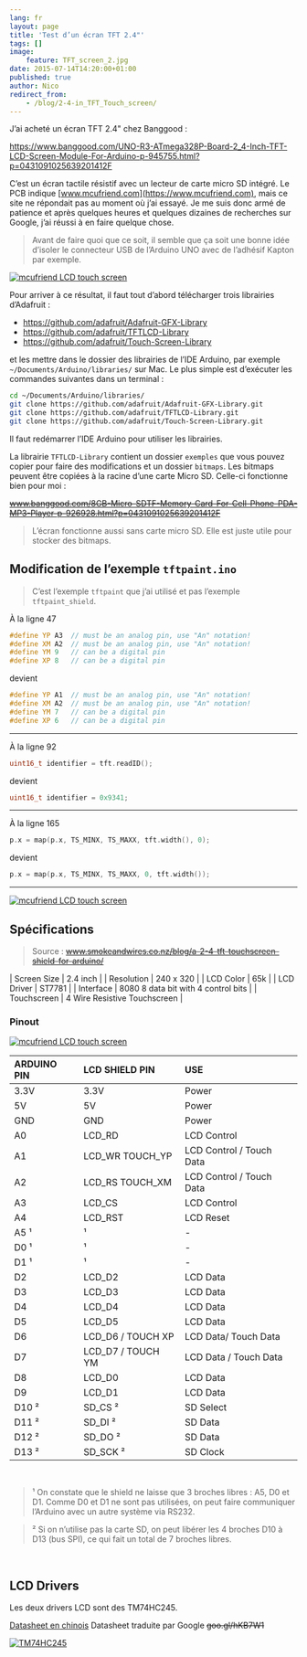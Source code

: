 ```yaml
---
lang: fr
layout: page
title: 'Test d’un écran TFT 2.4"'
tags: []
image:
    feature: TFT_screen_2.jpg
date: 2015-07-14T14:20:00+01:00
published: true
author: Nico
redirect_from:
    - /blog/2-4-in_TFT_Touch_screen/
---
```


J’ai acheté un écran TFT 2.4" chez Banggood :

<https://www.banggood.com/UNO-R3-ATmega328P-Board-2_4-Inch-TFT-LCD-Screen-Module-For-Arduino-p-945755.html?p=0431091025639201412F>

C’est un écran tactile résistif avec un lecteur de carte micro SD intégré. Le PCB indique [www.mcufriend.com](https://www.mcufriend.com), mais ce site ne répondait pas au moment où j’ai essayé. Je me suis donc armé de patience et après quelques heures et quelques dizaines de recherches sur Google, j’ai réussi à en faire quelque chose.

> Avant de faire quoi que ce soit, il semble que ça soit une bonne idée d’isoler le connecteur USB de l’Arduino UNO avec de l’adhésif Kapton par exemple.

[![mcufriend LCD touch screen][1]][1]

Pour arriver à ce résultat, il faut tout d’abord télécharger trois librairies d’Adafruit :

-   <https://github.com/adafruit/Adafruit-GFX-Library>
-   <https://github.com/adafruit/TFTLCD-Library>
-   <https://github.com/adafruit/Touch-Screen-Library>

et les mettre dans le dossier des librairies de l’IDE Arduino, par exemple `~/Documents/Arduino/libraries/` sur Mac. Le plus simple est d’exécuter les commandes suivantes dans un terminal :

```bash
cd ~/Documents/Arduino/libraries/
git clone https://github.com/adafruit/Adafruit-GFX-Library.git
git clone https://github.com/adafruit/TFTLCD-Library.git
git clone https://github.com/adafruit/Touch-Screen-Library.git
```

Il faut redémarrer l’IDE Arduino pour utiliser les librairies.

La librairie `TFTLCD-Library` contient un dossier `exemples` que vous pouvez copier pour faire des modifications et un dossier `bitmaps`. Les bitmaps peuvent être copiées à la racine d’une carte Micro SD. Celle-ci fonctionne bien pour moi :

~~www.banggood.com/8GB-Micro-SDTF-Memory-Card-For-Cell-Phone-PDA-MP3-Player-p-926928.html?p=0431091025639201412F~~

> L’écran fonctionne aussi sans carte micro SD. Elle est juste utile pour stocker des bitmaps.

## Modification de l’exemple `tftpaint.ino`

> C’est l’exemple `tftpaint` que j’ai utilisé et pas l’exemple `tftpaint_shield`.

À la ligne 47

```c++
#define YP A3  // must be an analog pin, use "An" notation!
#define XM A2  // must be an analog pin, use "An" notation!
#define YM 9   // can be a digital pin
#define XP 8   // can be a digital pin
```

devient

```c++
#define YP A1  // must be an analog pin, use "An" notation!
#define XM A2  // must be an analog pin, use "An" notation!
#define YM 7   // can be a digital pin
#define XP 6   // can be a digital pin
```

---

À la ligne 92

```c++
uint16_t identifier = tft.readID();
```

devient

```c++
uint16_t identifier = 0x9341;
```

---

À la ligne 165

```c++
p.x = map(p.x, TS_MINX, TS_MAXX, tft.width(), 0);
```

devient

```c++
p.x = map(p.x, TS_MINX, TS_MAXX, 0, tft.width());
```

---

[![mcufriend LCD touch screen][2]][2]

## Spécifications

> Source : ~~www.smokeandwires.co.nz/blog/a-2-4-tft-touchscreen-shield-for-arduino/~~

| Screen Size | 2.4 inch |
| Resolution | 240 x 320 |
| LCD Color | 65k |
| LCD Driver | ST7781 |
| Interface | 8080 8 data bit with 4 control bits |
| Touchscreen | 4 Wire Resistive Touchscreen |

### Pinout

[![mcufriend LCD touch screen][3]][3]

| ARDUINO PIN | LCD SHIELD PIN    | USE                      |
| :---------- | :---------------- | :----------------------- |
| 3.3V        | 3.3V              | Power                    |
| 5V          | 5V                | Power                    |
| GND         | GND               | Power                    |
| A0          | LCD_RD            | LCD Control              |
| A1          | LCD_WR TOUCH_YP   | LCD Control / Touch Data |
| A2          | LCD_RS TOUCH_XM   | LCD Control / Touch Data |
| A3          | LCD_CS            | LCD Control              |
| A4          | LCD_RST           | LCD Reset                |
| A5 ¹        | ¹                 | -                        |
| D0 ¹        | ¹                 | -                        |
| D1 ¹        | ¹                 | -                        |
| D2          | LCD_D2            | LCD Data                 |
| D3          | LCD_D3            | LCD Data                 |
| D4          | LCD_D4            | LCD Data                 |
| D5          | LCD_D5            | LCD Data                 |
| D6          | LCD_D6 / TOUCH XP | LCD Data/ Touch Data     |
| D7          | LCD_D7 / TOUCH YM | LCD Data / Touch Data    |
| D8          | LCD_D0            | LCD Data                 |
| D9          | LCD_D1            | LCD Data                 |
| D10 ²       | SD_CS ²           | SD Select                |
| D11 ²       | SD_DI ²           | SD Data                  |
| D12 ²       | SD_DO ²           | SD Data                  |
| D13 ²       | SD_SCK ²          | SD Clock                 |

&nbsp;

> ¹ On constate que le shield ne laisse que 3 broches libres : A5, D0 et D1. Comme D0 et D1 ne sont pas utilisées, on peut faire communiquer l’Arduino avec un autre système via RS232.

> ² Si on n’utilise pas la carte SD, on peut libérer les 4 broches D10 à D13 (bus SPI), ce qui fait un total de 7 broches libres.

&nbsp;

## LCD Drivers

Les deux drivers LCD sont des TM74HC245.

[Datasheet en chinois](https://www.szjdf.net/Private/ProductFiles/595775de665f4acba6a1.pdf)
Datasheet traduite par Google ~~goo.gl/hKB7W1~~

[![TM74HC245][10]][10]

[1]: ../../files/2015-08-14-2-4-in_TFT_Touch_screen/2-4-in_TFT_Touch_screen_front.jpg
[2]: ../../files/2015-08-14-2-4-in_TFT_Touch_screen/2-4-in_TFT_Touch_screen_ouilogique_com.jpg
[3]: ../../files/2015-08-14-2-4-in_TFT_Touch_screen/2-4-in_TFT_Touch_screen_back.jpg
[10]: ../../files/2015-08-14-2-4-in_TFT_Touch_screen/2-4-in_TFT_Touch_screen_ouilogique_TM74HC245_videoinverse.jpg
